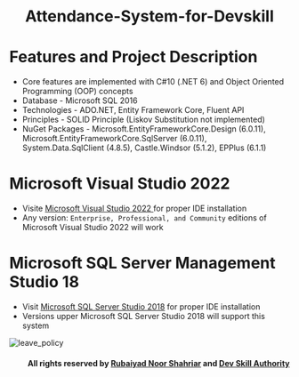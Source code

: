 <h1 align="center">Attendance-System-for-Devskill</h1>


# Features and Project Description
- Core features are implemented with C#10  (.NET 6) and Object Oriented Programming (OOP) concepts
- Database - Microsoft SQL 2016
- Technologies - ADO.NET, Entity Framework Core, Fluent API
- Principles - SOLID Principle (Liskov Substitution not implemented)
- NuGet Packages - Microsoft.EntityFrameworkCore.Design (6.0.11), Microsoft.EntityFrameworkCore.SqlServer (6.0.11), System.Data.SqlClient (4.8.5), Castle.Windsor (5.1.2), EPPlus (6.1.1)

# Microsoft Visual Studio 2022
- Visite <a href ="https://learn.microsoft.com/en-us/visualstudio/install/install-visual-studio?view=vs-2022"> Microsoft Visual Studio 2022 </a> for proper IDE installation
- Any version: ```Enterprise, Professional, and Community``` editions of Microsoft Visual Studio 2022 will work

# Microsoft SQL Server Management Studio 18
- Visit <a href="https://andyleonard.blog/2016/06/installing-sql-server-2016-developer-edition-one-example/"> Microsoft SQL Server Studio 2018</a> for proper IDE installation
- Versions upper Microsoft SQL Server Studio 2018 will support this system


![leave_policy](https://user-images.githubusercontent.com/77986516/206782353-60a12283-85ce-4307-b77f-93bc11acdde7.png)


<h4 align="right">

All rights reserved by **[Rubaiyad Noor Shahriar](https://flowcv.me/rubaiyad-noor-shahriar-hridoy)** and **[Dev Skill Authority](https://devskill.com/)**
</h4>
